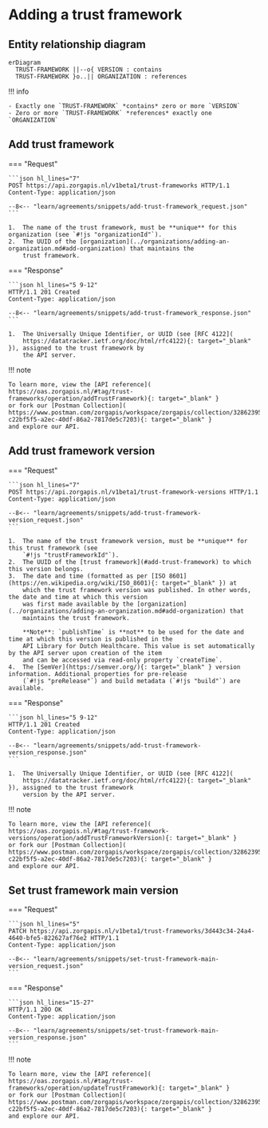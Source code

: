 # Adding a trust framework

## Entity relationship diagram

``` mermaid
erDiagram
  TRUST-FRAMEWORK ||--o{ VERSION : contains
  TRUST-FRAMEWORK }o..|| ORGANIZATION : references
```

!!! info

    - Exactly one `TRUST-FRAMEWORK` *contains* zero or more `VERSION`
    - Zero or more `TRUST-FRAMEWORK` *references* exactly one `ORGANIZATION`

## Add trust framework

=== "Request"

    ```json hl_lines="7"
    POST https://api.zorgapis.nl/v1beta1/trust-frameworks HTTP/1.1
    Content-Type: application/json

    --8<-- "learn/agreements/snippets/add-trust-framework_request.json"
    ```

    1.  The name of the trust framework, must be **unique** for this organization (see `#!js "organizationId"`).
    2.  The UUID of the [organization](../organizations/adding-an-organization.md#add-organization) that maintains the
        trust framework.

=== "Response"

    ```json hl_lines="5 9-12"
    HTTP/1.1 201 Created
    Content-Type: application/json

    --8<-- "learn/agreements/snippets/add-trust-framework_response.json"
    ```

    1.  The Universally Unique Identifier, or UUID (see [RFC 4122](
        https://datatracker.ietf.org/doc/html/rfc4122){: target="_blank" }), assigned to the trust framework by
        the API server.

!!! note

    To learn more, view the [API reference](
    https://oas.zorgapis.nl/#tag/trust-frameworks/operation/addTrustFramework){: target="_blank" }
    or fork our [Postman Collection](
    https://www.postman.com/zorgapis/workspace/zorgapis/collection/32862395-c22bf5f5-a2ec-40df-86a2-7817de5c7203){: target="_blank" }
    and explore our API.

## Add trust framework version

=== "Request"

    ```json hl_lines="7"
    POST https://api.zorgapis.nl/v1beta1/trust-framework-versions HTTP/1.1
    Content-Type: application/json

    --8<-- "learn/agreements/snippets/add-trust-framework-version_request.json"
    ```

    1.  The name of the trust framework version, must be **unique** for this trust framework (see
        `#!js "trustFrameworkId"`).
    2.  The UUID of the [trust framework](#add-trust-framework) to which this version belongs.
    3.  The date and time (formatted as per [ISO 8601](https://en.wikipedia.org/wiki/ISO_8601){: target="_blank" }) at
        which the trust framework version was published. In other words, the date and time at which this version
        was first made available by the [organization](../organizations/adding-an-organization.md#add-organization) that
        maintains the trust framework.

        **Note**: `publishTime` is **not** to be used for the date and time at which this version is published in the
        API Library for Dutch Healthcare. This value is set automatically by the API server upon creation of the item
        and can be accessed via read-only property `createTime`.
    4.  The [SemVer](https://semver.org/){: target="_blank" } version information. Additional properties for pre-release
        (`#!js "preRelease"`) and build metadata (`#!js "build"`) are available.

=== "Response"

    ```json hl_lines="5 9-12"
    HTTP/1.1 201 Created
    Content-Type: application/json

    --8<-- "learn/agreements/snippets/add-trust-framework-version_response.json"
    ```

    1.  The Universally Unique Identifier, or UUID (see [RFC 4122](
        https://datatracker.ietf.org/doc/html/rfc4122){: target="_blank" }), assigned to the trust framework
        version by the API server.

!!! note

    To learn more, view the [API reference](
    https://oas.zorgapis.nl/#tag/trust-framework-versions/operation/addTrustFrameworkVersion){: target="_blank" }
    or fork our [Postman Collection](
    https://www.postman.com/zorgapis/workspace/zorgapis/collection/32862395-c22bf5f5-a2ec-40df-86a2-7817de5c7203){: target="_blank" }
    and explore our API.

## Set trust framework main version

=== "Request"

    ```json hl_lines="5"
    PATCH https://api.zorgapis.nl/v1beta1/trust-frameworks/3d443c34-24a4-4640-bfe5-822627af76e2 HTTP/1.1
    Content-Type: application/json

    --8<-- "learn/agreements/snippets/set-trust-framework-main-version_request.json"
    ```

=== "Response"

    ```json hl_lines="15-27"
    HTTP/1.1 20O OK
    Content-Type: application/json

    --8<-- "learn/agreements/snippets/set-trust-framework-main-version_response.json"
    ```

!!! note

    To learn more, view the [API reference](
    https://oas.zorgapis.nl/#tag/trust-frameworks/operation/updateTrustFramework){: target="_blank" }
    or fork our [Postman Collection](
    https://www.postman.com/zorgapis/workspace/zorgapis/collection/32862395-c22bf5f5-a2ec-40df-86a2-7817de5c7203){: target="_blank" }
    and explore our API.